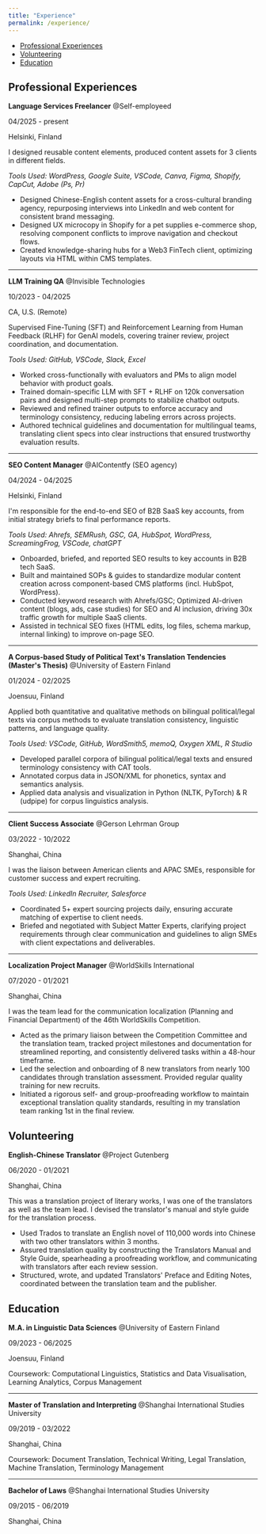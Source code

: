 ```yaml
---
title: "Experience"
permalink: /experience/
---
```


- [Professional Experiences](#professional-experiences)
- [Volunteering](#volunteering)
- [Education](#education)

## Professional Experiences

**Language Services Freelancer**  @Self-employeed

04/2025 - present

Helsinki, Finland

I designed reusable content elements, produced content assets for 3 clients in different fields. 

*Tools Used: WordPress, Google Suite, VSCode, Canva, Figma, Shopify, CapCut, Adobe (Ps, Pr)*

- Designed Chinese-English content assets for a cross-cultural branding agency, repurposing interviews into LinkedIn and web content for consistent brand messaging.
- Designed UX microcopy in Shopify for a pet supplies e-commerce shop, resolving component conflicts to improve navigation and checkout flows.
- Created knowledge-sharing hubs for a Web3 FinTech client, optimizing layouts via HTML within CMS templates.

---

**LLM Training QA**  @Invisible Technologies

10/2023 - 04/2025

CA, U.S. (Remote)

Supervised Fine-Tuning (SFT) and Reinforcement Learning from Human Feedback (RLHF) for GenAI models, covering trainer review, project coordination, and documentation.

*Tools Used: GitHub, VSCode, Slack, Excel*

- Worked cross-functionally with evaluators and PMs to align model behavior with product goals.
- Trained domain-specific LLM with SFT + RLHF on 120k conversation pairs and designed multi-step prompts to stabilize chatbot outputs.
- Reviewed and refined trainer outputs to enforce accuracy and terminology consistency, reducing labeling errors across projects.
- Authored technical guidelines and documentation for multilingual teams, translating client specs into clear instructions that ensured trustworthy evaluation results.

---

**SEO Content Manager**  @AIContentfy (SEO agency)

04/2024 - 04/2025

Helsinki, Finland

I'm responsible for the end-to-end SEO of B2B SaaS key accounts, from initial strategy briefs to final performance reports.

*Tools Used: Ahrefs, SEMRush, GSC, GA, HubSpot, WordPress, ScreamingFrog, VSCode, chatGPT*

- Onboarded, briefed, and reported SEO results to key accounts in B2B tech SaaS. 
- Built and maintained SOPs & guides to standardize modular content creation across component-based CMS platforms (incl. HubSpot, WordPress).
- Conducted keyword research with Ahrefs/GSC; Optimized AI-driven content (blogs, ads, case studies) for SEO and AI inclusion, driving 30x traffic growth for multiple SaaS clients.
- Assisted in technical SEO fixes (HTML edits, log files, schema markup, internal linking) to improve on-page SEO.

---

**A Corpus-based Study of Political Text's Translation Tendencies (Master's Thesis)**  @University of Eastern Finland

01/2024 - 02/2025

Joensuu, Finland

Applied both quantitative and qualitative methods on bilingual political/legal texts via corpus methods to evaluate translation consistency, linguistic patterns, and language quality.

*Tools Used: VSCode, GitHub, WordSmith5, memoQ, Oxygen XML, R Studio* 

- Developed parallel corpora of bilingual political/legal texts and ensured terminology consistency with CAT tools.
- Annotated corpus data in JSON/XML for phonetics, syntax and semantics analysis.
- Applied data analysis and visualization in Python (NLTK, PyTorch) & R (udpipe) for corpus linguistics analysis.

---

**Client Success Associate**  @Gerson Lehrman Group

03/2022 - 10/2022

Shanghai, China

I was the liaison between American clients and APAC SMEs, responsible for customer success and expert recruiting. 

*Tools Used: LinkedIn Recruiter, Salesforce*

- Coordinated 5+ expert sourcing projects daily, ensuring accurate matching of expertise to client needs.
- Briefed and negotiated with Subject Matter Experts, clarifying project requirements through clear communication and guidelines to align SMEs with client expectations and deliverables.

---

**Localization Project Manager**  @WorldSkills International        

07/2020 - 01/2021

Shanghai, China

I was the team lead for the communication localization (Planning and Financial Department) of the 46th WorldSkills Competition.  

- Acted as the primary liaison between the Competition Committee and the translation team, tracked project milestones and documentation for streamlined reporting, and consistently delivered tasks within a 48-hour timeframe.
- Led the selection and onboarding of 8 new translators from nearly 100 candidates through translation assessment. Provided regular quality training for new recruits.
- Initiated a rigorous self- and group-proofreading workflow to maintain exceptional translation quality standards, resulting in my translation team ranking 1st in the final review.

## Volunteering

**English-Chinese Translator**  @Project Gutenberg        

06/2020 - 01/2021

Shanghai, China

This was a translation project of literary works, I was one of the translators as well as the team lead. I devised the translator's manual and style guide for the translation process. 

- Used Trados to translate an English novel of 110,000 words into Chinese with two other translators within 3 months.
- Assured translation quality by constructing the Translators Manual and Style Guide, spearheading a proofreading workflow, and communicating with translators after each review session.
- Structured, wrote, and updated Translators' Preface and Editing Notes, coordinated between the translation team and the publisher. 

## Education 

**M.A. in Linguistic Data Sciences**  @University of Eastern Finland

09/2023 - 06/2025

Joensuu, Finland

Coursework: Computational Linguistics, Statistics and Data Visualisation, Learning Analytics, Corpus Management

---

**Master of Translation and Interpreting**  @Shanghai International Studies University

09/2019 - 03/2022

Shanghai, China	

Coursework: Document Translation, Technical Writing, Legal Translation, Machine Translation, Terminology Management 

---

**Bachelor of Laws**  @Shanghai International Studies University

09/2015 - 06/2019

Shanghai, China	